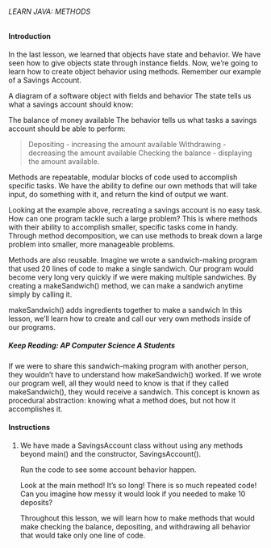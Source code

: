 ###### LEARN JAVA: METHODS

#### Introduction

In the last lesson, we learned that objects have state and behavior. We have seen how to give objects state through instance fields. Now, we’re going to learn how to create object behavior using methods. Remember our example of a Savings Account.

A diagram of a software object with fields and behavior
The state tells us what a savings account should know:

The balance of money available
The behavior tells us what tasks a savings account should be able to perform:

>Depositing - increasing the amount available
Withdrawing - decreasing the amount available
Checking the balance - displaying the amount available.

Methods are repeatable, modular blocks of code used to accomplish specific tasks. We have the ability to define our own methods that will take input, do something with it, and return the kind of output we want.

Looking at the example above, recreating a savings account is no easy task. How can one program tackle such a large problem? This is where methods with their ability to accomplish smaller, specific tasks come in handy. Through method decomposition, we can use methods to break down a large problem into smaller, more manageable problems.

Methods are also reusable. Imagine we wrote a sandwich-making program that used 20 lines of code to make a single sandwich. Our program would become very long very quickly if we were making multiple sandwiches. By creating a makeSandwich() method, we can make a sandwich anytime simply by calling it.

makeSandwich() adds ingredients together to make a sandwich
In this lesson, we’ll learn how to create and call our very own methods inside of our programs.

##### Keep Reading: AP Computer Science A Students

If we were to share this sandwich-making program with another person, they wouldn’t have to understand how makeSandwich() worked. If we wrote our program well, all they would need to know is that if they called makeSandwich(), they would receive a sandwich. This concept is known as procedural abstraction: knowing what a method does, but not how it accomplishes it.

#### Instructions

1. We have made a SavingsAccount class without using any methods beyond main() and the constructor, SavingsAccount().

    Run the code to see some account behavior happen.

    Look at the main method! It’s so long! There is so much repeated code! Can you imagine how messy it would look if you needed to make 10 deposits?

    Throughout this lesson, we will learn how to make methods that would make checking the balance, depositing, and withdrawing all behavior that would take only one line of code.
